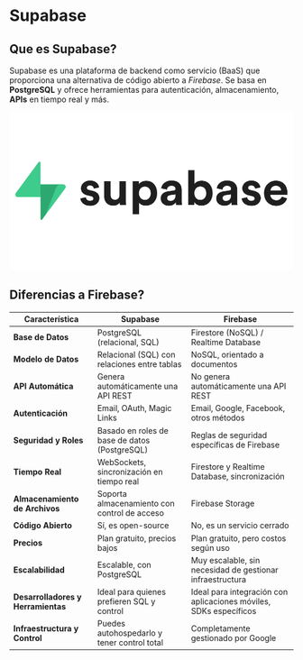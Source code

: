 # Supabase

## Que es Supabase?

Supabase es una plataforma de backend como servicio (BaaS) que proporciona una alternativa de código abierto a *Firebase*. Se basa en **PostgreSQL** y ofrece herramientas para autenticación, almacenamiento, **APIs** en tiempo real y más.

![This is an alt text.](./images/supabase-logo-vector.png "Logo de Supabase.")

## Diferencias a Firebase?

| **Característica**             | **Supabase**                                 | **Firebase**                                   |
|---------------------------------|----------------------------------------------|------------------------------------------------|
| **Base de Datos**               | PostgreSQL (relacional, SQL)                 | Firestore (NoSQL) / Realtime Database          |
| **Modelo de Datos**             | Relacional (SQL) con relaciones entre tablas | NoSQL, orientado a documentos                  |
| **API Automática**              | Genera automáticamente una API REST           | No genera automáticamente una API REST         |
| **Autenticación**               | Email, OAuth, Magic Links                    | Email, Google, Facebook, otros métodos         |
| **Seguridad y Roles**           | Basado en roles de base de datos (PostgreSQL) | Reglas de seguridad específicas de Firebase    |
| **Tiempo Real**                 | WebSockets, sincronización en tiempo real    | Firestore y Realtime Database, sincronización  |
| **Almacenamiento de Archivos**  | Soporta almacenamiento con control de acceso | Firebase Storage                               |
| **Código Abierto**              | Sí, es open-source                           | No, es un servicio cerrado                     |
| **Precios**                     | Plan gratuito, precios bajos                 | Plan gratuito, pero costos según uso           |
| **Escalabilidad**               | Escalable, con PostgreSQL                    | Muy escalable, sin necesidad de gestionar infraestructura |
| **Desarrolladores y Herramientas**| Ideal para quienes prefieren SQL y control  | Ideal para integración con aplicaciones móviles, SDKs específicos |
| **Infraestructura y Control**   | Puedes autohospedarlo y tener control total  | Completamente gestionado por Google            |


